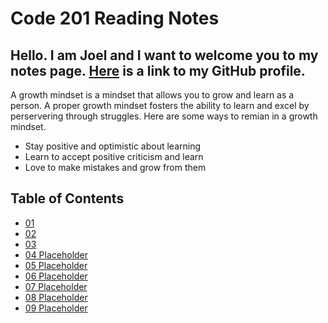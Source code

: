 # Code 201 Reading Notes

## Hello. I am Joel and I want to welcome you to my notes page. [Here](https://github.com/zgameboyz) is a link to my GitHub profile. 
A growth mindset is a mindset that allows you to grow and learn as a person. A proper growth mindset fosters the ability to learn and excel by perservering through struggles. 
Here are some ways to remian in a growth mindset. 
* Stay positive and optimistic about learning
* Learn to accept positive criticism and learn
* Love to make mistakes and grow from them


## Table of Contents
* [01](reading-01.md)
* [02](reading-02.md)
* [03](reading-03.md)
* [04 Placeholder](reading-04.md)
* [05 Placeholder](reading-05.md)
* [06 Placeholder](reading-06.md)
* [07 Placeholder](reading-07.md)
* [08 Placeholder](reading-08.md)
* [09 Placeholder](reading-09.md)